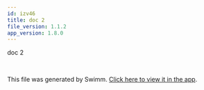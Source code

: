 ```yaml
---
id: izv46
title: doc 2
file_version: 1.1.2
app_version: 1.8.0
---
```


doc 2

<br/>

This file was generated by Swimm. [Click here to view it in the app](https://swimm-web-app.web.app/repos/Z2l0aHViJTNBJTNBTm9hUmVwbyUzQSUzQU5vYW96ZXI=/docs/izv46).
